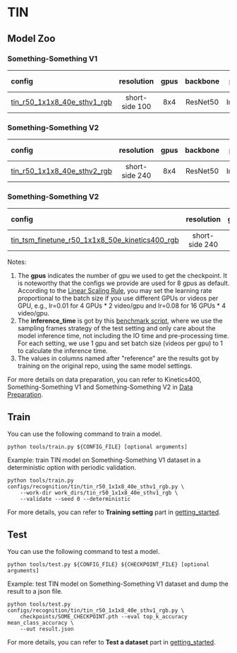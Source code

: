 # TIN

## Model Zoo

### Something-Something V1
|config | resolution | gpus | backbone| pretrain | top1 acc| top5 acc | reference top1 acc | reference top5 acc | gpu_mem(M)  | ckpt | log| json|
|:--|:--:|:--:|:--:|:--:|:--:|:--:|:--:|:--:|:--:|:--:|:--:|:--:|
|[tin_r50_1x1x8_40e_sthv1_rgb]()|short-side 100|8x4| ResNet50 | ImageNet | 44.25 | 73.94 | 44.04 | 72.72 | x | [ckpt]() | [log]() | [json]() |

### Something-Something V2
|config | resolution | gpus | backbone| pretrain | top1 acc| top5 acc | reference top1 acc | reference top5 acc | gpu_mem(M)  | ckpt | log| json|
|:--|:--:|:--:|:--:|:--:|:--:|:--:|:--:|:--:|:--:|:--:|:--:|:--:|
|[tin_r50_1x1x8_40e_sthv2_rgb]()|short-side 240|8x4| ResNet50 | ImageNet | 56.38 | 83.53 | 56.38 | 83.50 | x | [ckpt]() | [log]() | [json]() |

### Something-Something V2
|config | resolution | gpus | backbone| pretrain | top1 acc| top5 acc | gpu_mem(M)  | ckpt | log| json|
|:--|:--:|:--:|:--:|:--:|:--:|:--:|:--:|:--:|:--:|:--:|
|[tin_tsm_finetune_r50_1x1x8_50e_kinetics400_rgb]()|short-side 240|8x4| ResNet50 | TSM-ImageNet | 70.89 | 89.89 | x | [ckpt]() | [log]() | [json]() |

Notes:
1. The **gpus** indicates the number of gpu we used to get the checkpoint. It is noteworthy that the configs we provide are used for 8 gpus as default.
According to the [Linear Scaling Rule](https://arxiv.org/abs/1706.02677), you may set the learning rate proportional to the batch size if you use different GPUs or videos per GPU,
e.g., lr=0.01 for 4 GPUs * 2 video/gpu and lr=0.08 for 16 GPUs * 4 video/gpu.
2. The **inference_time** is got by this [benchmark script](/tools/benchmark.py), where we use the sampling frames strategy of the test setting and only care about the model inference time,
not including the IO time and pre-processing time. For each setting, we use 1 gpu and set batch size (videos per gpu) to 1 to calculate the inference time.
3. The values in columns named after "reference" are the results got by training on the original repo, using the same model settings.

For more details on data preparation, you can refer to Kinetics400, Something-Something V1 and Something-Something V2 in [Data Preparation](/docs/data_preparation.md).

## Train
You can use the following command to train a model.
```shell
python tools/train.py ${CONFIG_FILE} [optional arguments]
```

Example: train TIN model on Something-Something V1 dataset in a deterministic option with periodic validation.
```shell
python tools/train.py configs/recognition/tin/tin_r50_1x1x8_40e_sthv1_rgb.py \
    --work-dir work_dirs/tin_r50_1x1x8_40e_sthv1_rgb \
    --validate --seed 0 --deterministic
```

For more details, you can refer to **Training setting** part in [getting_started](/docs/getting_started.md#training-setting).

## Test
You can use the following command to test a model.
```shell
python tools/test.py ${CONFIG_FILE} ${CHECKPOINT_FILE} [optional arguments]
```

Example: test TIN model on Something-Something V1 dataset and dump the result to a json file.
```shell
python tools/test.py configs/recognition/tin/tin_r50_1x1x8_40e_sthv1_rgb.py \
    checkpoints/SOME_CHECKPOINT.pth --eval top_k_accuracy mean_class_accuracy \
    --out result.json
```

For more details, you can refer to **Test a dataset** part in [getting_started](/docs/getting_started.md#test-a-dataset).
